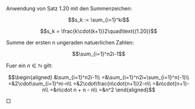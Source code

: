 Anwendung von Satz 1.20 mit den Summenzeichen:

$$s_k := \sum_{i=1}^ki$$

$$s_k = \frac{k\cdot(k+1)}2\quad\text{(1.20)}$$

Summe der ersten n ungeraden natuerlichen Zahlen:

$$\sum_{i=1}^n2i-1$$

Fuer ein $n\in\mathbb{N}$ gilt:

$$\begin{aligned}
&\sum_{i=1}^n2i-1\\
=&\sum_{i=1}^n2i+\sum_{i=1}^n(-1)\\
=&2\cdot\sum_{i=1}^ni-n\\
=&2\cdot\frac{n\cdot(n+1)}2-n\\
=&n\cdot(n+1)-n\\
=&n\cdot n + n - n\\
=&n^2
\end{aligned}$$

$\Box$